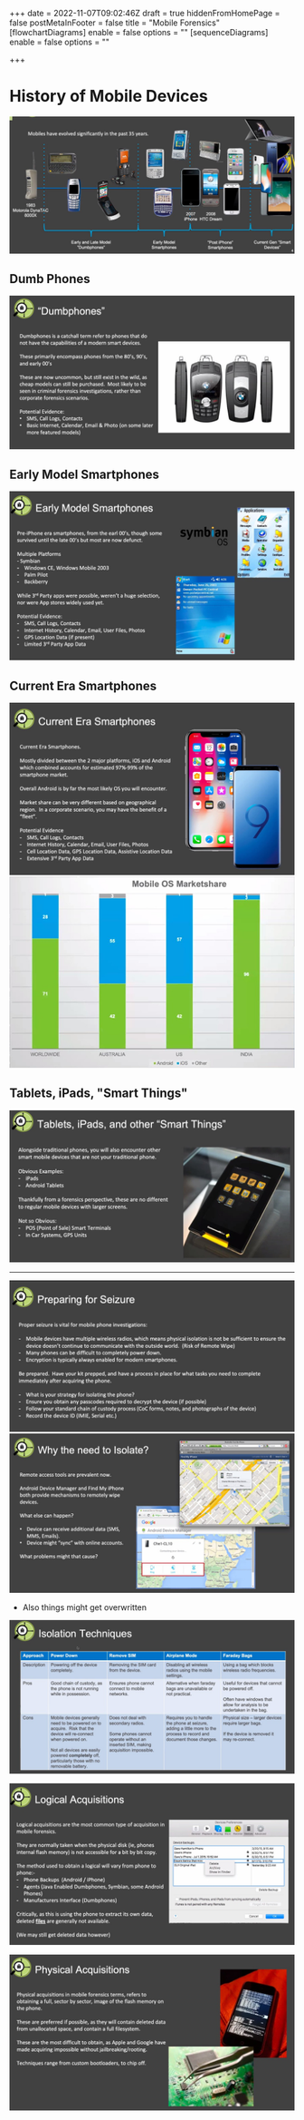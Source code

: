 +++
date = 2022-11-07T09:02:46Z
draft = true
hiddenFromHomePage = false
postMetaInFooter = false
title = "Mobile Forensics"
[flowchartDiagrams]
enable = false
options = ""
[sequenceDiagrams]
enable = false
options = ""

+++
# History of Mobile Devices

![](/uploads/snipaste_2022-11-07_20-12-04.jpg)

## Dumb Phones

![](/uploads/snipaste_2022-11-07_20-12-47.jpg)

## Early Model Smartphones

![](/uploads/snipaste_2022-11-07_20-14-28.jpg)

## Current Era Smartphones

![](/uploads/snipaste_2022-11-07_20-16-36.jpg)  
![](/uploads/snipaste_2022-11-07_20-19-19.jpg)

## Tablets, iPads, "Smart Things"

![](/uploads/snipaste_2022-11-07_20-20-02.jpg)

***

![](/uploads/snipaste_2022-11-07_20-27-32.jpg)  
![](/uploads/snipaste_2022-11-07_20-29-39.jpg)

* Also things might get overwritten

![](/uploads/snipaste_2022-11-07_20-32-23.jpg)

![](/uploads/snipaste_2022-11-07_20-41-32.jpg)

![](/uploads/snipaste_2022-11-07_20-44-12.jpg)